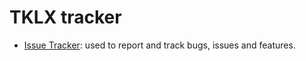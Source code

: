 # TKLX tracker

* [Issue Tracker][issues]: used to report and track bugs, issues and features.

[issues]: https://github.com/turnkeylinux/tracker/issues/

